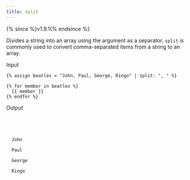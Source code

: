 ```yaml
---
title: split
---
```


{% since %}v1.9.1{% endsince %}

Divides a string into an array using the argument as a separator. `split` is commonly used to convert comma-separated items from a string to an array.

Input
```liquid
{% assign beatles = "John, Paul, George, Ringo" | split: ", " %}

{% for member in beatles %}
  {{ member }}
{% endfor %}
```

Output
```text




  John

  Paul

  George

  Ringo
```
